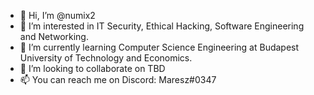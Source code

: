 - 👋 Hi, I’m @numix2
- 👀 I’m interested in IT Security, Ethical Hacking, Software Engineering and Networking.
- 🌱 I’m currently learning Computer Science Engineering at Budapest University of Technology and Economics.
- 💞️ I’m looking to collaborate on TBD
- 📫 You can reach me on Discord: Maresz#0347

<!---
numix2/numix2 is a ✨ special ✨ repository because its `README.md` (this file) appears on your GitHub profile.
You can click the Preview link to take a look at your changes.
--->
